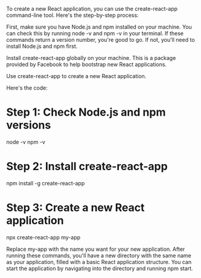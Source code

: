 To create a new React application, you can use the create-react-app command-line tool. Here's the step-by-step process:

First, make sure you have Node.js and npm installed on your machine. You can check this by running node -v and npm -v in your terminal. If these commands return a version number, you're good to go. If not, you'll need to install Node.js and npm first.

Install create-react-app globally on your machine. This is a package provided by Facebook to help bootstrap new React applications.

Use create-react-app to create a new React application.

Here's the code:
# Step 1: Check Node.js and npm versions
node -v
npm -v

# Step 2: Install create-react-app
npm install -g create-react-app

# Step 3: Create a new React application
npx create-react-app my-app

Replace my-app with the name you want for your new application. After running these commands, you'll have a new directory with the same name as your application, filled with a basic React application structure. You can start the application by navigating into the directory and running npm start.
